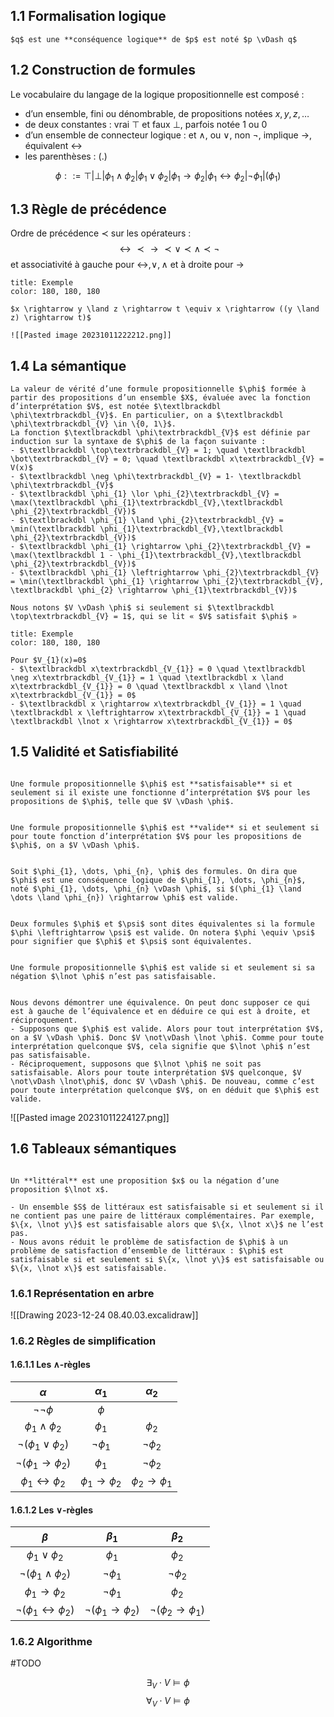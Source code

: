 ## 1.1 Formalisation logique

```ad-definition
$q$ est une **conséquence logique** de $p$ est noté $p \vDash q$
```

## 1.2 Construction de formules

Le vocabulaire du langage de la logique propositionnelle est composé :
- d’un ensemble, fini ou dénombrable, de propositions notées $x,y,z,\dots$
- de deux constantes : vrai $\top$ et faux $\bot$, parfois notée $1$ ou $0$
- d’un ensemble de connecteur logique : et $\land$, ou $\lor$, non $\lnot$, implique $\rightarrow$, équivalent $\leftrightarrow$ 
- les parenthèses : $(.)$

$$
\phi ::= \top | \bot | \phi_{1} \land \phi_{2} | \phi_{1} \lor \phi_{2} | \phi_{1} \rightarrow \phi_{2} | \phi_{1} \leftrightarrow \phi_{2} | \lnot \phi_{1} | (\phi_{1})
$$

## 1.3 Règle de précédence

Ordre de précédence $\prec$ sur les opérateurs :
$$
\leftrightarrow \prec \rightarrow \prec \lor \prec \land \prec \lnot
$$
et associativité à gauche pour $\leftrightarrow, \lor, \land$ et à droite pour $\rightarrow$

```ad-example
title: Exemple
color: 180, 180, 180

$x \rightarrow y \land z \rightarrow t \equiv x \rightarrow ((y \land z) \rightarrow t)$

![[Pasted image 20231011222212.png]]

```

## 1.4 La sémantique

```ad-definition
La valeur de vérité d’une formule propositionnelle $\phi$ formée à partir des propositions d’un ensemble $X$, évaluée avec la fonction d’interprétation $V$, est notée $\textlbrackdbl \phi\textrbrackdbl_{V}$. En particulier, on a $\textlbrackdbl \phi\textrbrackdbl_{V} \in \{0, 1\}$.
La fonction $\textlbrackdbl \phi\textrbrackdbl_{V}$ est définie par induction sur la syntaxe de $\phi$ de la façon suivante :
- $\textlbrackdbl \top\textrbrackdbl_{V} = 1; \quad \textlbrackdbl \bot\textrbrackdbl_{V} = 0; \quad \textlbrackdbl x\textrbrackdbl_{V} = V(x)$
- $\textlbrackdbl \neg \phi\textrbrackdbl_{V} = 1- \textlbrackdbl \phi\textrbrackdbl_{V}$ 
- $\textlbrackdbl \phi_{1} \lor \phi_{2}\textrbrackdbl_{V} = \max(\textlbrackdbl \phi_{1}\textrbrackdbl_{V},\textlbrackdbl \phi_{2}\textrbrackdbl_{V})$
- $\textlbrackdbl \phi_{1} \land \phi_{2}\textrbrackdbl_{V} = \min(\textlbrackdbl \phi_{1}\textrbrackdbl_{V},\textlbrackdbl \phi_{2}\textrbrackdbl_{V})$
- $\textlbrackdbl \phi_{1} \rightarrow \phi_{2}\textrbrackdbl_{V} = \max(\textlbrackdbl 1 - \phi_{1}\textrbrackdbl_{V},\textlbrackdbl \phi_{2}\textrbrackdbl_{V})$
- $\textlbrackdbl \phi_{1} \leftrightarrow \phi_{2}\textrbrackdbl_{V} = \min(\textlbrackdbl \phi_{1} \rightarrow \phi_{2}\textrbrackdbl_{V}, \textlbrackdbl \phi_{2} \rightarrow \phi_{1}\textrbrackdbl_{V})$

Nous notons $V \vDash \phi$ si seulement si $\textlbrackdbl \top\textrbrackdbl_{V} = 1$, qui se lit « $V$ satisfait $\phi$ »

```

```ad-example
title: Exemple
color: 180, 180, 180

Pour $V_{1}(x)=0$
- $\textlbrackdbl x\textrbrackdbl_{V_{1}} = 0 \quad \textlbrackdbl \neg x\textrbrackdbl_{V_{1}} = 1 \quad \textlbrackdbl x \land x\textrbrackdbl_{V_{1}} = 0 \quad \textlbrackdbl x \land \lnot x\textrbrackdbl_{V_{1}} = 0$
- $\textlbrackdbl x \rightarrow x\textrbrackdbl_{V_{1}} = 1 \quad \textlbrackdbl x \leftrightarrow x\textrbrackdbl_{V_{1}} = 1 \quad \textlbrackdbl \lnot x \rightarrow x\textrbrackdbl_{V_{1}} = 0$

```

## 1.5 Validité et Satisfiabilité

```ad-definition

Une formule propositionnelle $\phi$ est **satisfaisable** si et seulement si il existe une fonctionne d’interprétation $V$ pour les propositions de $\phi$, telle que $V \vDash \phi$.

```

```ad-definition

Une formule propositionnelle $\phi$ est **valide** si et seulement si pour toute fonction d’interprétation $V$ pour les propositions de $\phi$, on a $V \vDash \phi$.

```

```ad-definition

Soit $\phi_{1}, \dots, \phi_{n}, \phi$ des formules. On dira que $\phi$ est une conséquence logique de $\phi_{1}, \dots, \phi_{n}$, noté $\phi_{1}, \dots, \phi_{n} \vDash \phi$, si $(\phi_{1} \land \dots \land \phi_{n}) \rightarrow \phi$ est valide.

```

```ad-definition

Deux formules $\phi$ et $\psi$ sont dites équivalentes si la formule $\phi \leftrightarrow \psi$ est valide. On notera $\phi \equiv \psi$ pour signifier que $\phi$ et $\psi$ sont équivalentes.

```

```ad-theorem

Une formule propositionnelle $\phi$ est valide si et seulement si sa négation $\lnot \phi$ n’est pas satisfaisable.

```

```ad-demonstration

Nous devons démontrer une équivalence. On peut donc supposer ce qui est à gauche de l’équivalence et en déduire ce qui est à droite, et réciproquement.
- Supposons que $\phi$ est valide. Alors pour tout interprétation $V$, on a $V \vDash \phi$. Donc $V \not\vDash \lnot \phi$. Comme pour toute interprétation quelconque $V$, cela signifie que $\lnot \phi$ n’est pas satisfaisable.
- Réciproquement, supposons que $\lnot \phi$ ne soit pas satisfaisable. Alors pour toute interprétation $V$ quelconque, $V \not\vDash \lnot\phi$, donc $V \vDash \phi$. De nouveau, comme c’est pour toute interprétation quelconque $V$, on en déduit que $\phi$ est valide.

```

![[Pasted image 20231011224127.png]]

## 1.6 Tableaux sémantiques

```ad-definition

Un **littéral** est une proposition $x$ ou la négation d’une proposition $\lnot x$.

- Un ensemble $S$ de littéraux est satisfaisable si et seulement si il ne contient pas une paire de littéraux complémentaires. Par exemple, $\{x, \lnot y\}$ est satisfaisable alors que $\{x, \lnot x\}$ ne l’est pas.
- Nous avons réduit le problème de satisfaction de $\phi$ à un problème de satisfaction d’ensemble de littéraux : $\phi$ est satisfaisable si et seulement si $\{x, \lnot y\}$ est satisfaisable ou $\{x, \lnot x\}$ est satisfaisable.

```

### 1.6.1 Représentation en arbre

![[Drawing 2023-12-24 08.40.03.excalidraw]]

### 1.6.2 Règles de simplification

#### 1.6.1.1 Les $\land$-règles

|             $\alpha$             |        $\alpha_1$         |        $\alpha_2$         |
|:--------------------------------:|:-------------------------:|:-------------------------:|
|         $\lnot\lnot\phi$         |          $\phi$           |                           |
|      $\phi_1 \land \phi_2$       |         $\phi_1$          |         $\phi_2$          |
|   $\lnot(\phi_1 \lor \phi_2)$    |       $\lnot\phi_1$       |       $\lnot\phi_2$       |
| $\lnot(\phi_1\rightarrow\phi_2)$ |         $\phi_1$          |       $\lnot\phi_2$       |
|  $\phi_1\leftrightarrow\phi_2$   | $\phi_1\rightarrow\phi_2$ | $\phi_2\rightarrow\phi_1$ |

#### 1.6.1.2 Les $\lor$-règles

|             $\beta$             |        $\beta_1$         |        $\beta_2$         |
|:--------------------------------:|:-------------------------:|:-------------------------:|
|      $\phi_1 \lor \phi_2$       |         $\phi_1$          |         $\phi_2$          |
|   $\lnot(\phi_1 \land \phi_2)$    |       $\lnot\phi_1$       |       $\lnot\phi_2$       |
| $\phi_1\rightarrow\phi_2$ |         $\lnot\phi_1$          |       $\phi_2$       |
|  $\lnot(\phi_1\leftrightarrow\phi_2)$   | $\lnot(\phi_1\rightarrow\phi_2)$ | $\lnot(\phi_2\rightarrow\phi_1)$ |


### 1.6.2 Algorithme

#TODO 





$$
\exists_{V} \cdot V \vDash \phi
$$$$
\forall_V \cdot V \vDash \phi
$$

